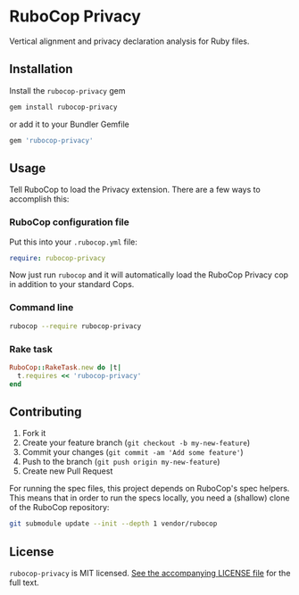 # RuboCop Privacy

Vertical alignment and privacy declaration analysis for Ruby files.

## Installation

Install the `rubocop-privacy` gem

```bash
gem install rubocop-privacy
```

or add it to your Bundler Gemfile

```ruby
gem 'rubocop-privacy'
```

## Usage

Tell RuboCop to load the Privacy extension.  There are a few ways to accomplish this:

### RuboCop configuration file

Put this into your `.rubocop.yml` file:

```yaml
require: rubocop-privacy
```

Now just run `rubocop` and it will automatically load the RuboCop Privacy cop in addition
to your standard Cops.

### Command line

```bash
rubocop --require rubocop-privacy
```

### Rake task

```ruby
RuboCop::RakeTask.new do |t|
  t.requires << 'rubocop-privacy'
end
```

## Contributing

1. Fork it
2. Create your feature branch (`git checkout -b my-new-feature`)
3. Commit your changes (`git commit -am 'Add some feature'`)
4. Push to the branch (`git push origin my-new-feature`)
5. Create new Pull Request

For running the spec files, this project depends on RuboCop's spec helpers. This means that in order to run the specs locally, you need a (shallow) clone of the RuboCop repository:

```bash
git submodule update --init --depth 1 vendor/rubocop
```

## License

`rubocop-privacy` is MIT licensed.  [See the accompanying LICENSE file][1] for the full text.

[1]: LICENSE.md
